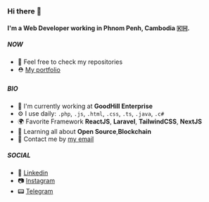 ### Hi there :wave:

#### I'm a Web Developer working in Phnom Penh, Cambodia :cambodia:.

##### NOW

- :star2: Feel free to check my repositories
- :rescue_worker_helmet: [My portfolio](mingthean-lay.vercel.app)

##### BIO

- 🏢 I'm currently working at **GoodHill Enterprise**
- ⚙️ I use daily: `.php`, `.js`, `.html`, `.css`, `.ts`, `.java`, `.c#`
- 🌍 Favorite Framework **ReactJS**, **Laravel**, **TailwindCSS**, **NextJS**
- 🌱 Learning all about **Open Source**,**Blockchain**
- 💬 Contact me by [my email](mailto:mingtheanlay@gmail.com)

##### SOCIAL

- :link: [Linkedin](https://www.linkedin.com/in/mingthean-lay-384294178/)
- :camera: [Instagram](https://www.instagram.com/th34n._/)
- :pager: [Telegram](https://t.me/mingtheanlay)
